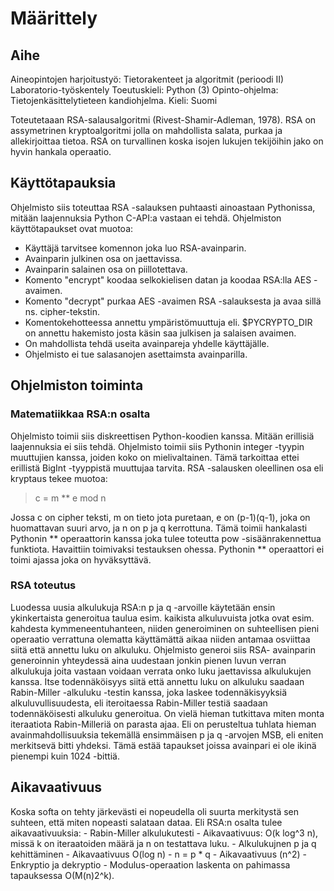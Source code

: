 # Määrittely

## Aihe

Aineopintojen harjoitustyö: Tietorakenteet ja algoritmit (perioodi II) Laboratorio-työskentely
Toeutuskieli: Python (3)
Opinto-ohjelma: Tietojenkäsittelytieteen kandiohjelma.
Kieli: Suomi

Toteutetaaan RSA-salausalgoritmi (Rivest-Shamir-Adleman, 1978). RSA on assymetrinen kryptoalgoritmi
jolla on mahdollista salata, purkaa ja allekirjoittaa tietoa. RSA on turvallinen koska isojen
lukujen tekijöihin jako on hyvin hankala operaatio.

## Käyttötapauksia

Ohjelmisto siis toteuttaa RSA -salauksen puhtaasti ainoastaan Pythonissa, mitään
laajennuksia Python C-API:a vastaan ei tehdä. Ohjelmiston käyttötapaukset ovat muotoa:

* Käyttäjä tarvitsee komennon joka luo RSA-avainparin.
* Avainparin julkinen osa on jaettavissa.
* Avainparin salainen osa on piillotettava.
* Komento "encrypt" koodaa selkokielisen datan ja koodaa RSA:lla AES -avaimen.
* Komento "decrypt" purkaa AES -avaimen RSA -salauksesta ja avaa sillä ns. cipher-tekstin.
* Komentokehotteessa annettu ympäristömuuttuja eli. $PYCRYPTO_DIR on annettu hakemisto josta käsin saa julkisen ja salaisen avaimen.
* On mahdollista tehdä useita avainpareja yhdelle käyttäjälle.
* Ohjelmisto ei tue salasanojen asettaimsta avainparilla.

## Ohjelmiston toiminta

### Matematiikkaa RSA:n osalta

Ohjelmisto toimii siis diskreettisen Python-koodien kanssa. Mitään erillisiä laajennuksia
ei siis tehdä. Ohjelmisto toimii siis Pythonin integer -tyypin muuttujien kanssa, joiden
koko on mielivaltainen. Tämä tarkoittaa ettei erillistä BigInt -tyyppistä muuttujaa tarvita.
RSA -salausken oleellinen osa eli kryptaus tekee muotoa:

>	c = m ** e mod n

Jossa c on cipher teksti, m on tieto jota puretaan, e on (p-1)(q-1), joka on huomattavan
suuri arvo, ja n on p ja q kerrottuna. Tämä toimii hankalasti Pythonin ** operaattorin kanssa
joka tulee toteutta pow -sisäänrakennettua funktiota. Havaittiin toimivaksi testauksen
ohessa. Pythonin ** operaattori ei toimi ajassa joka on hyväksyttävä.

### RSA toteutus

Luodessa uusia alkulukuja RSA:n p ja q -arvoille käytetään ensin ykinkertaista generoitua
taulua esim. kaikista alkuluvuista jotka ovat esim. kahdesta kymmeneentuhanteen, niiden
generoiminen on suhteellisen pieni operaatio verrattuna olematta käyttämättä aikaa niiden
antamaa osviittaa siitä että annettu luku on alkuluku. Ohjelmisto generoi siis RSA-
avainparin generoinnin yhteydessä aina uudestaan jonkin pienen luvun verran alkulukuja
joita vastaan voidaan verrata onko luku jaettavissa alkulukujen kanssa. Itse todennäköisyys
siitä että annettu luku on alkuluku saadaan Rabin-Miller -alkuluku -testin kanssa, joka
laskee todennäkisyyksiä alkuluvullisuudesta, eli iteroitaessa Rabin-Miller testiä saadaan
todennäköisesti alkuluku generoitua. On vielä hieman tutkittava miten monta iteraatiota
Rabin-Milleriä on parasta ajaa. Eli on perusteltua tuhlata hieman avainmahdollisuuksia
tekemällä ensimmäisen p ja q -arvojen MSB, eli eniten merkitsevä bitti yhdeksi. Tämä estää
tapaukset joissa avainpari ei ole ikinä pienempi kuin 1024 -bittiä.

## Aikavaativuus

Koska softa on tehty järkevästi ei nopeudella oli suurta merkitystä sen suhteen, että miten
nopeasti salataan dataa. Eli RSA:n osalta tulee aikavaativuuksia:
    - Rabin-Miller alkulukutesti
        - Aikavaativuus: O(k log^3 n), missä k on iteraatoiden määrä ja n on testattava luku.
    - Alkulukujnen p ja q kehittäminen
        - Aikavaativuus O(log n)
    - n = p * q
        - Aikavaativuus (n^2)
    - Enkryptio ja dekryptio
        - Modulus-operaation laskenta on pahimassa tapauksessa O(M(n)2^k).

